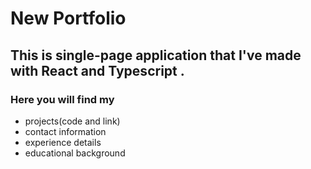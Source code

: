 # New Portfolio

## This is single-page application that I've made with React and Typescript . 
### Here you will find my
- projects(code and link)
- contact information
- experience details
- educational background
